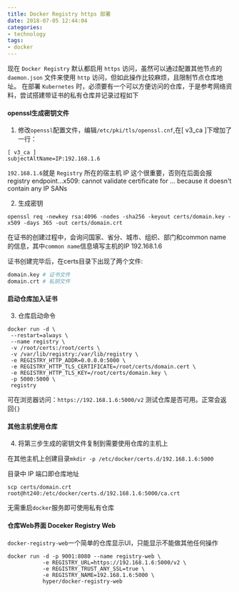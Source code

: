 ```yaml
---
title: Docker Registry https 部署
date: 2018-07-05 12:44:04
categories:
- technology
tags:
- docker
---
```

现在 `Docker Registry` 默认都启用 `https` 访问，虽然可以通过配置其他节点的 `daemon.json` 文件来使用 `http` 访问，但如此操作比较麻烦，且限制节点仓库地址。
在部署 `Kubernetes` 时，必须要有一个可以方便访问的仓库，于是参考网络资料，尝试搭建带证书的私有仓库并记录过程如下
<!-- more -->
#### openssl生成密钥文件
1. 修改`openssl`配置文件，编辑`/etc/pki/tls/openssl.cnf`,在[ v3_ca ]下增加了一行：
```
[ v3_ca ]
subjectAltName=IP:192.168.1.6
```
`192.168.1.6`就是 `Registry` 所在的宿主机 IP
这个很重要，否则在后面会报registry endpoint...x509: cannot validate certificate for ... because it doesn't contain any IP SANs

2. 生成密钥
```
openssl req -newkey rsa:4096 -nodes -sha256 -keyout certs/domain.key -x509 -days 365 -out certs/domain.crt
```
在证书的创建过程中，会询问国家、省分、城市、组织、部门和common name的信息，其中`common name`信息填写主机的IP 192.168.1.6

证书创建完毕后，在certs目录下出现了两个文件:
```sh
domain.key # 证书文件
domain.crt # 私钥文件
```
#### 启动仓库加入证书
3. 仓库启动命令
```
docker run -d \
 --restart=always \
 --name registry \
 -v /root/certs:/root/certs \
 -v /var/lib/registry:/var/lib/registry \
 -e REGISTRY_HTTP_ADDR=0.0.0.0:5000 \
 -e REGISTRY_HTTP_TLS_CERTIFICATE=/root/certs/domain.cert \
 -e REGISTRY_HTTP_TLS_KEY=/root/certs/domain.key \
 -p 5000:5000 \
 registry
 ```
 可在浏览器访问：`https://192.168.1.6:5000/v2` 测试仓库是否可用。正常会返回`{}`

#### 其他主机使用仓库
4. 将第三步生成的密钥文件复制到需要使用仓库的主机上

在其他主机上创建目录`mkdir -p /etc/docker/certs.d/192.168.1.6:5000`

目录中 IP 端口即仓库地址
```
scp certs/domain.crt root@ht240:/etc/docker/certs.d/192.168.1.6:5000/ca.crt
```
无需重启`docker`服务即可使用私有仓库

#### 仓库Web界面 Doceker Registry Web
`docker-registry-web`一个简单的仓库显示UI，只能显示不能做其他任何操作
```
docker run -d -p 9001:8080 --name registry-web \
           -e REGISTRY_URL=https://192.168.1.6:5000/v2 \
           -e REGISTRY_TRUST_ANY_SSL=true \
           -e REGISTRY_NAME=192.168.1.6:5000 \
		   hyper/docker-registry-web
```